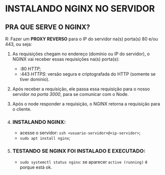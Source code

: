 # INSTALANDO NGINX NO SERVIDOR

## PRA QUE SERVE O NGINX?
R: Fazer um **PROXY REVERSO** para o IP do servidor na(s) porta(s) 80 e/ou 443, ou seja: 

1. As requisições chegam no endereço (domínio ou IP do servidor), o NGINX vai receber essas requisições na(s) porta(s):
    - :80 _HTTP_;
    - :443 _HTTPS_: versão segura e criptografada do HTTP (somente se tiver domínio).

2. Após receber a requisição, ele passa essa requisição para o nosso servidor _na porta 3000_, para se comunicar com o Node.

3. Após o node responder a requisição, o NGINX retorna a requisição para o cliente.

1. ### INSTALANDO NGINX:
    - acesse o servidor: `ssh <usuario-servidor>@<ip-servidor>`;
    - `sudo apt install nginx`;

2. ### TESTANDO SE NGINX FOI INSTALADO E EXECUTADO:
    - `sudo systemctl status nginx`: se aparecer `active (running)` é porque está ok.




    

    
